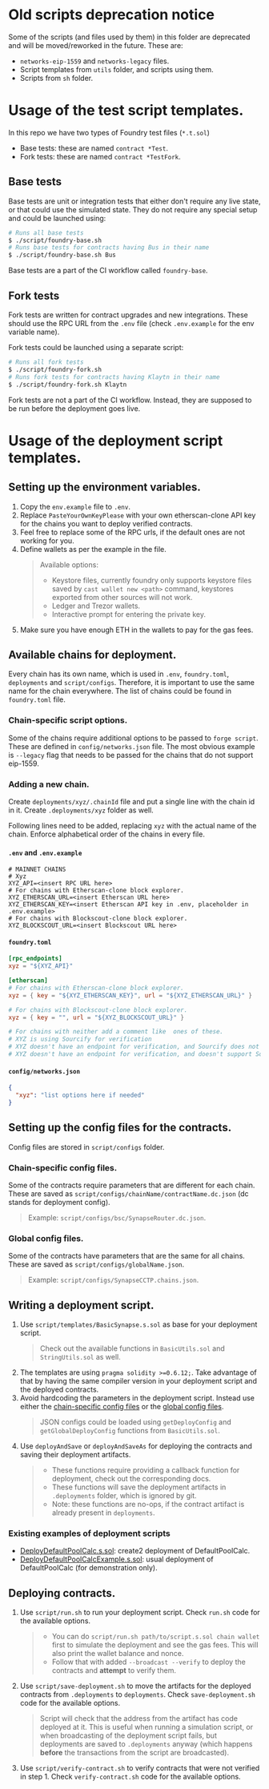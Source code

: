 # Old scripts deprecation notice

Some of the scripts (and files used by them) in this folder are deprecated and will be moved/reworked in the future. These are:

- `networks-eip-1559` and `networks-legacy` files.
- Script templates from `utils` folder, and scripts using them.
- Scripts from `sh` folder.

# Usage of the test script templates.

In this repo we have two types of Foundry test files (`*.t.sol`)

- Base tests: these are named `contract *Test`.
- Fork tests: these are named `contract *TestFork`.

## Base tests

Base tests are unit or integration tests that either don't require any live state, or that could use the simulated state.
They do not require any special setup and could be launched using:

```bash
# Runs all base tests
$ ./script/foundry-base.sh
# Runs base tests for contracts having Bus in their name
$ ./script/foundry-base.sh Bus
```

Base tests are a part of the CI workflow called `foundry-base`.

## Fork tests

Fork tests are written for contract upgrades and new integrations. These should use the RPC URL from the `.env` file (check `.env.example` for the env variable name).

Fork tests could be launched using a separate script:

```bash
# Runs all fork tests
$ ./script/foundry-fork.sh
# Runs fork tests for contracts having Klaytn in their name
$ ./script/foundry-fork.sh Klaytn
```

Fork tests are not a part of the CI workflow. Instead, they are supposed to be run before the deployment goes live.

# Usage of the deployment script templates.

## Setting up the environment variables.

1. Copy the `env.example` file to `.env`.
2. Replace `PasteYourOwnKeyPlease` with your own etherscan-clone API key for the chains you want to deploy verified contracts.
3. Feel free to replace some of the RPC urls, if the default ones are not working for you.
4. Define wallets as per the example in the file.
   > Available options:
   >
   > - Keystore files, currently foundry only supports keystore files saved by `cast wallet new <path>` command, keystores exported from other sources will not work.
   > - Ledger and Trezor wallets.
   > - Interactive prompt for entering the private key.
5. Make sure you have enough ETH in the wallets to pay for the gas fees.

## Available chains for deployment.

Every chain has its own name, which is used in `.env`, `foundry.toml`, `deployments` and `script/configs`. Therefore, it is important to use the same name for the chain everywhere. The list of chains could be found in `foundry.toml` file.

### Chain-specific script options.

Some of the chains require additional options to be passed to `forge script`. These are defined in `config/networks.json` file. The most obvious example is `--legacy` flag that needs to be passed for the chains that do not support eip-1559.

### Adding a new chain.

Create `deployments/xyz/.chainId` file and put a single line with the chain id in it. Create `.deployments/xyz` folder as well.

Following lines need to be added, replacing `xyz` with the actual name of the chain. Enforce alphabetical order of the chains in every file.

#### `.env` and `.env.example`

```env
# MAINNET CHAINS
# Xyz
XYZ_API=<insert RPC URL here>
# For chains with Etherscan-clone block explorer.
XYZ_ETHERSCAN_URL=<insert Etherscan URL here>
XYZ_ETHERSCAN_KEY=<insert Etherscan API key in .env, placeholder in .env.example>
# For chains with Blockscout-clone block explorer.
XYZ_BLOCKSCOUT_URL=<insert Blockscout URL here>
```

#### `foundry.toml`

```toml
[rpc_endpoints]
xyz = "${XYZ_API}"

[etherscan]
# For chains with Etherscan-clone block explorer.
xyz = { key = "${XYZ_ETHERSCAN_KEY}", url = "${XYZ_ETHERSCAN_URL}" }

# For chains with Blockscout-clone block explorer.
xyz = { key = "", url = "${XYZ_BLOCKSCOUT_URL}" }

# For chains with neither add a comment like  ones of these.
# XYZ is using Sourcify for verification
# XYZ doesn't have an endpoint for verification, and Sourcify does not support Harmony
# XYZ doesn't have an endpoint for verification, and doesn't support Sourcify yet
```

#### `config/networks.json`

```json
{
  "xyz": "list options here if needed"
}
```

## Setting up the config files for the contracts.

Config files are stored in `script/configs` folder.

### Chain-specific config files.

Some of the contracts require parameters that are different for each chain. These are saved as `script/configs/chainName/contractName.dc.json` (dc stands for deployment config).

> Example: `script/configs/bsc/SynapseRouter.dc.json`.

### Global config files.

Some of the contracts have parameters that are the same for all chains. These are saved as `script/configs/globalName.json`.

> Example: `script/configs/SynapseCCTP.chains.json`.

## Writing a deployment script.

1. Use `script/templates/BasicSynapse.s.sol` as base for your deployment script.
   > Check out the available functions in `BasicUtils.sol` and `StringUtils.sol` as well.
2. The templates are using `pragma solidity >=0.6.12;`. Take advantage of that by having the same compiler version in your deployment script and the deployed contracts.
3. Avoid hardcoding the parameters in the deployment script. Instead use either the [chain-specific config files](#chain-specific-config-files) or the [global config files](#global-config-files).
   > JSON configs could be loaded using `getDeployConfig` and `getGlobalDeployConfig` functions from `BasicUtils.sol`.
4. Use `deployAndSave` or `deployAndSaveAs` for deploying the contracts and saving their deployment artifacts.
   > - These functions require providing a callback function for deployment, check out the corresponding docs.
   > - These functions will save the deployment artifacts in `.deployments` folder, which is ignored by git.
   > - Note: these functions are no-ops, if the contract artifact is already present in `deployments`.

### Existing examples of deployment scripts

- <a href="./router/quoter/DeployDefaultPoolCalc.s.sol">DeployDefaultPoolCalc.s.sol</a>: create2 deployment of DefaultPoolCalc.
- <a href="./router/quoter/DeployDefaultPoolCalcExample.s.sol">DeployDefaultPoolCalcExample.s.sol</a>: usual deployment of DefaultPoolCalc (for demonstration only)</a>.

## Deploying contracts.

1. Use `script/run.sh` to run your deployment script. Check `run.sh` code for the available options.
   > - You can do `script/run.sh path/to/script.s.sol chain wallet` first to simulate the deployment and see the gas fees. This will also print the wallet balance and nonce.
   > - Follow that with added `--broadcast --verify` to deploy the contracts and **attempt** to verify them.
2. Use `script/save-deployment.sh` to move the artifacts for the deployed contracts from `.deployments` to `deployments`. Check `save-deployment.sh` code for the available options.
   > Script will check that the address from the artifact has code deployed at it.
   > This is useful when running a simulation script, or when broadcasting of the deployment script fails, but deployments are saved to `.deployments` anyway (which happens **before** the transactions from the script are broadcasted).
3. Use `script/verify-contract.sh` to verify contracts that were not verified in step 1. Check `verify-contract.sh` code for the available options.

